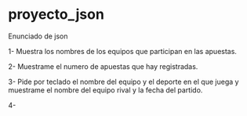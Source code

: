 # proyecto_json

Enunciado de json

1- Muestra los nombres de los equipos que participan en las apuestas.

2- Muestrame el numero de apuestas que hay registradas.

3- Pide por teclado el nombre del equipo y el deporte en el que juega y muestrame el nombre del equipo rival y la fecha del partido.

4- 
